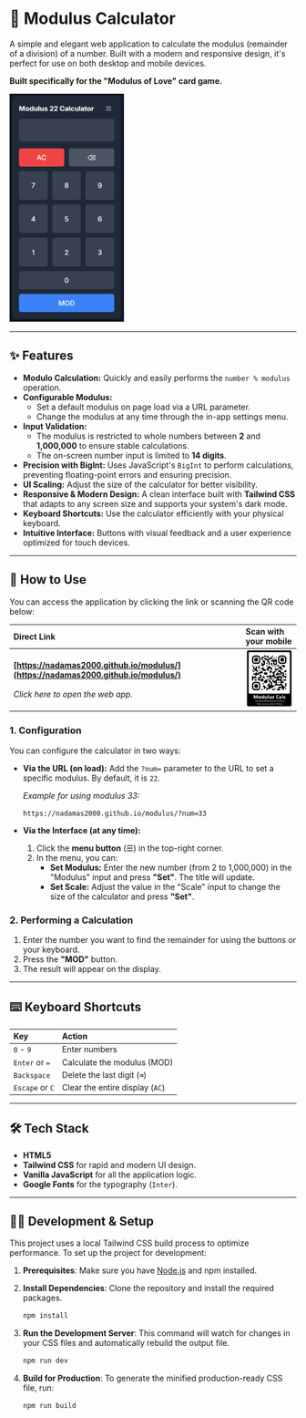 # 🧮 Modulus Calculator

A simple and elegant web application to calculate the modulus (remainder of a division) of a number. Built with a modern and responsive design, it's perfect for use on both desktop and mobile devices.

**Built specifically for the "Modulus of Love" card game.**

<img src="assets/web-app.png" alt="UI" height="400">

-----

## ✨ Features

  * **Modulo Calculation:** Quickly and easily performs the `number % modulus` operation.
  * **Configurable Modulus:**
      * Set a default modulus on page load via a URL parameter.
      * Change the modulus at any time through the in-app settings menu.
  * **Input Validation:**
     * The modulus is restricted to whole numbers between **2** and **1,000,000** to ensure stable calculations.
     * The on-screen number input is limited to **14 digits**.
  * **Precision with BigInt:** Uses JavaScript's `BigInt` to perform calculations, preventing floating-point errors and ensuring precision.
  * **UI Scaling:** Adjust the size of the calculator for better visibility.
  * **Responsive & Modern Design:** A clean interface built with **Tailwind CSS** that adapts to any screen size and supports your system's dark mode.
  * **Keyboard Shortcuts:** Use the calculator efficiently with your physical keyboard.
  * **Intuitive Interface:** Buttons with visual feedback and a user experience optimized for touch devices.

-----

## 🚀 How to Use

You can access the application by clicking the link or scanning the QR code below:

| Direct Link | Scan with your mobile |
| :--- | :--- |
| **[https://nadamas2000.github.io/modulus/](https://nadamas2000.github.io/modulus/)** <br><br> *Click here to open the web app.* | <img src="assets/QR.png" alt="QR Code to access the web app" width="150"> |

### 1\. Configuration

You can configure the calculator in two ways:

  * **Via the URL (on load):**
    Add the `?num=` parameter to the URL to set a specific modulus. By default, it is `22`.

    *Example for using modulus 33:*

    ```
    https://nadamas2000.github.io/modulus/?num=33
    ```

  * **Via the Interface (at any time):**

    1.  Click the **menu button** (☰) in the top-right corner.
    2.  In the menu, you can:
          * **Set Modulus:** Enter the new number (from 2 to 1,000,000) in the "Modulus" input and press **"Set"**. The title will update.
          * **Set Scale:** Adjust the value in the "Scale" input to change the size of the calculator and press **"Set"**.

### 2\. Performing a Calculation

1.  Enter the number you want to find the remainder for using the buttons or your keyboard.
2.  Press the **"MOD"** button.
3.  The result will appear on the display.

-----

## ⌨️ Keyboard Shortcuts

| Key | Action |
| :--- | :--- |
| `0` - `9` | Enter numbers |
| `Enter` or `=` | Calculate the modulus (MOD) |
| `Backspace` | Delete the last digit (`⌫`) |
| `Escape` or `C` | Clear the entire display (`AC`) |

-----

## 🛠️ Tech Stack

  * **HTML5**
  * **Tailwind CSS** for rapid and modern UI design.
  * **Vanilla JavaScript** for all the application logic.
  * **Google Fonts** for the typography (`Inter`).

-----

## 👨‍💻 Development & Setup

This project uses a local Tailwind CSS build process to optimize performance. To set up the project for development:

1.  **Prerequisites**: Make sure you have [Node.js](https://nodejs.org/) and npm installed.

2.  **Install Dependencies**: Clone the repository and install the required packages.

    ```bash
    npm install
    ```

3.  **Run the Development Server**: This command will watch for changes in your CSS files and automatically rebuild the output file.

    ```bash
    npm run dev
    ```

4.  **Build for Production**: To generate the minified production-ready CSS file, run:

    ```bash
    npm run build
    ```
